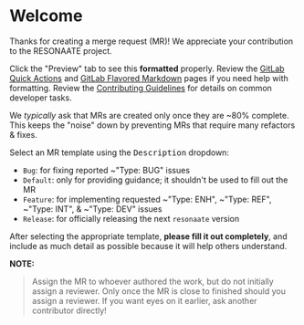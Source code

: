 # Welcome

Thanks for creating a merge request (MR)! We appreciate your contribution to the RESONAATE project.

Click the "Preview" tab to see this **formatted** properly.
Review the [GitLab Quick Actions][quick actions] and [GitLab Flavored Markdown][gfm] pages if you need help with formatting.
Review the [Contributing Guidelines][contributing] for details on common developer tasks.

We *typically* ask that MRs are created only once they are ~80% complete. This keeps the "noise" down by preventing MRs that require many refactors & fixes.

Select an MR template using the <kbd>Description</kbd> dropdown:

- `Bug`: for fixing reported ~"Type: BUG" issues
- `Default`: only for providing guidance; it shouldn't be used to fill out the MR
- `Feature`: for implementing requested ~"Type: ENH", ~"Type: REF", ~"Type: INT", & ~"Type: DEV" issues
- `Release`: for officially releasing the next `resonaate` version

After selecting the appropriate template, **please fill it out completely**, and include as much detail as possible because it will help others understand.

**NOTE:**

> Assign the MR to whoever authored the work, but do not initially assign a reviewer. Only once the MR is close to finished should you assign a reviewer. If you want eyes on it earlier, ask another contributor directly!

[contributing]: https://code.vt.edu/space-research/resonaate/resonaate/-/blob/develop/CONTRIBUTING.md
[gfm]: https://docs.gitlab.com/ee/user/markdown.html
[quick actions]: https://docs.gitlab.com/ee/user/project/quick_actions.html
